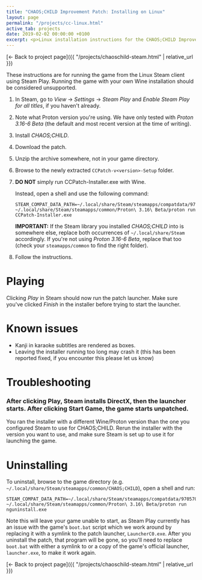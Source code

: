 ```yaml
---
title: "CHAOS;CHILD Improvement Patch: Installing on Linux"
layout: page
permalink: "/projects/cc-linux.html"
active_tab: projects
date: 2019-02-02 00:00:00 +0100
excerpt: <p>Linux installation instructions for the CHAOS;CHILD Improvement Patch</p>
---
```


[← Back to project page]({{ "/projects/chaoschild-steam.html" | relative_url }})

These instructions are for running the game from the Linux Steam client using Steam Play. Running the game with your own Wine installation should be considered unsupported.

1. In Steam, go to _View_ → _Settings_ → _Steam Play_ and _Enable Steam Play for all titles_, if you haven't already.
2. Note what Proton version you're using. We have only tested with _Proton 3.16-6 Beta_ (the default and most recent version at the time of writing).
3. Install _CHAOS;CHILD_.
4. Download the patch.
5. Unzip the archive somewhere, not in your game directory.
6. Browse to the newly extracted `CCPatch-v<version>-Setup` folder.
7. **DO NOT** simply run CCPatch-Installer.exe with Wine.

   Instead, open a shell and use the following command:

   <div><pre><code>STEAM_COMPAT_DATA_PATH=~/.local/share/Steam/steamapps/compatdata/970570 ~/.local/share/Steam/steamapps/common/Proton\ 3.16\ Beta/proton run CCPatch-Installer.exe</code></pre></div>

   **IMPORTANT:** If the Steam library you installed _CHAOS;CHILD_ into is somewhere else, replace both occurrences of `~/.local/share/Steam` accordingly. If you're not using _Proton 3.16-6 Beta_, replace that too (check your `steamapps/common` to find the right folder).

8. Follow the instructions.

# Playing

Clicking _Play_ in Steam should now run the patch launcher. Make sure you've clicked _Finish_ in the installer before trying to start the launcher.

# Known issues

- Kanji in karaoke subtitles are rendered as boxes.
- Leaving the installer running too long may crash it (this has been reported fixed, if you encounter this please let us know)

# Troubleshooting

### After clicking Play, Steam installs DirectX, then the launcher starts. After clicking Start Game, the game starts unpatched.

You ran the installer with a different Wine/Proton version than the one you configured Steam to use for CHAOS;CHILD. Rerun the installer with the version you want to use, and make sure Steam is set up to use it for launching the game.

# Uninstalling

To uninstall, browse to the game directory (e.g. `~/.local/share/Steam/steamapps/common/CHAOS;CHILD`), open a shell and run:

<pre><code>STEAM_COMPAT_DATA_PATH=~/.local/share/Steam/steamapps/compatdata/970570 ~/.local/share/Steam/steamapps/common/Proton\ 3.16\ Beta/proton run nguninstall.exe</code></pre>

Note this will leave your game unable to start, as Steam Play currently has an issue with the game's `boot.bat` script which we work around by replacing it with a symlink to the patch launcher, `LauncherC0.exe`. After you uninstall the patch, that program will be gone, so you'll need to replace `boot.bat` with either a symlink to or a copy of the game's official launcher, `launcher.exe`, to make it work again.

[← Back to project page]({{ "/projects/chaoschild-steam.html" | relative_url }})
